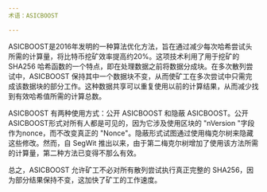 ```yaml
---
术语：ASICBOOST

---
```

ASICBOOST是2016年发明的一种算法优化方法，旨在通过减少每次哈希尝试头所需的计算量，将比特币挖矿效率提高约20%。这项技术利用了用于挖矿的 SHA256 哈希函数的一个特点，即在处理数据之前将数据分成块。在多次散列尝试中，ASICBOOST 保持其中一个数据块不变，从而使矿工在多次尝试中只需完成该数据块的部分工作。这种数据共享可以重复使用以前的计算结果，从而减少找到有效哈希值所需的计算总数。

ASICBOOST 有两种使用方式：公开 ASICBOOST 和隐蔽 ASICBOOST。公开ASICBOOST形式对所有人都是可见的，因为它涉及使用区块的 "nVersion "字段作为nonce，而不改变真正的 "Nonce"。隐蔽形式试图通过使用梅克尔树来隐藏这些修改。然而，自 SegWit 推出以来，由于第二梅克尔树增加了使用该方法所需的计算量，第二种方法已变得不那么有效。

总之，ASICBOOST 允许矿工不必对所有散列尝试执行真正完整的 SHA256，因为部分结果保持不变，这加快了矿工的工作速度。